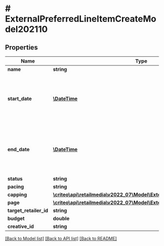 # # ExternalPreferredLineItemCreateModel202110

## Properties

Name | Type | Description | Notes
------------ | ------------- | ------------- | -------------
**name** | **string** |  |
**start_date** | [**\DateTime**](\DateTime.md) | Represents the Date as a year, month, and day in the format YYYY-MM-DD |
**end_date** | [**\DateTime**](\DateTime.md) | Represents the Date as a year, month, and day in the format YYYY-MM-DD |
**status** | **string** |  | [optional]
**pacing** | **string** |  |
**capping** | [**\criteo\api\retailmedia\v2022_07\Model\ExternalLineItemCapping202110**](ExternalLineItemCapping202110.md) |  | [optional]
**page** | [**\criteo\api\retailmedia\v2022_07\Model\ExternalLineItemPage202110**](ExternalLineItemPage202110.md) |  |
**target_retailer_id** | **string** |  |
**budget** | **double** |  |
**creative_id** | **string** |  | [optional]

[[Back to Model list]](../../README.md#models) [[Back to API list]](../../README.md#endpoints) [[Back to README]](../../README.md)
